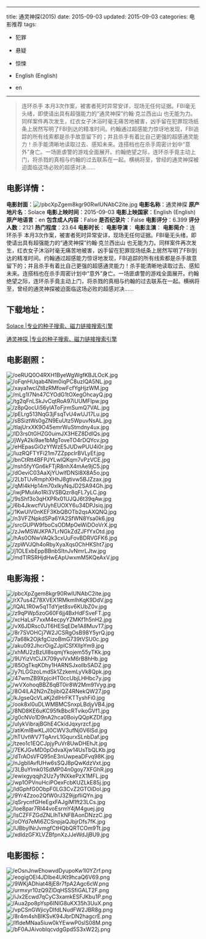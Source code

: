 
---
title: 通灵神探(2015)
date: 2015-09-03
updated: 2015-09-03
categories: 电影推荐
tags:
- 犯罪
- 悬疑
- 惊悚

- English (English)
- en
---


> 连环杀手 本月3次作案，被害者死时异常安详，现场无任何证据。FBI毫无头绪，即使请出具有超强能力的“通灵神探”约翰·克兰西出山 也无能为力。同样案件再次发生，红衣女子沐浴时毫无痛苦地被害，凶手留在犯罪现场纸条上居然写明了FBI到达的精准时间。约翰通过超感能力惊讶地发现，FBI追踪的所有线索都是杀手故意留下的；并且杀手有着比自己更强的超感通灵能力！杀手能清晰地读取过去、感知未来。连搭档也在杀手周密计划中“意外”身亡。一场匪虐警的游戏全面展开。约翰绝望之际，连环杀手竟主动上门，将杀戮的真相与约翰的过去联系在一起。横祸将至，曾经的通灵神探被迫面临这场必败的超感对决……

## **电影详情**：

**电影封面**：<img src="https://image.tmdb.org/t/p/w200/pbcXpZgem8kgr90RwIUNAbC2ite.jpg" alt="/pbcXpZgem8kgr90RwIUNAbC2ite.jpg" title="/pbcXpZgem8kgr90RwIUNAbC2ite.jpg">
**电影名称**：通灵神探
**原产地片名**：Solace
**电影上映时间**：2015-09-03
**电影上映国家**：English (English)
**原产地语言**：en
**包含成人内容**：False
**是否纪录片**：False
**电影评分**：6.399
**评分人数**：2121
**热门程度**：23.64
**电影时长**：
**电影导演**：
**电影主演**：
**电影简介**：连环杀手 本月3次作案，被害者死时异常安详，现场无任何证据。FBI毫无头绪，即使请出具有超强能力的“通灵神探”约翰·克兰西出山 也无能为力。同样案件再次发生，红衣女子沐浴时毫无痛苦地被害，凶手留在犯罪现场纸条上居然写明了FBI到达的精准时间。约翰通过超感能力惊讶地发现，FBI追踪的所有线索都是杀手故意留下的；并且杀手有着比自己更强的超感通灵能力！杀手能清晰地读取过去、感知未来。连搭档也在杀手周密计划中“意外”身亡。一场匪虐警的游戏全面展开。约翰绝望之际，连环杀手竟主动上门，将杀戮的真相与约翰的过去联系在一起。横祸将至，曾经的通灵神探被迫面临这场必败的超感对决……

## **下载地址**：
[Solace |专业的种子搜索、磁力链接搜索引擎](https://movie.amd794.com:2083/?search=Solace&ordering=&mode=match_phrase&page_size=10&page=1)

[通灵神探 |专业的种子搜索、磁力链接搜索引擎](https://movie.amd794.com:2083/?search=%E9%80%9A%E7%81%B5%E7%A5%9E%E6%8E%A2&ordering=&mode=match_phrase&page_size=10&page=1)
 

## **电影剧照**：
<img src="https://image.tmdb.org/t/p/original/oeRUQ0O4RXH1ByeWgWgfKBJLOcK.jpg" alt="/oeRUQ0O4RXH1ByeWgWgfKBJLOcK.jpg" title="/oeRUQ0O4RXH1ByeWgWgfKBJLOcK.jpg"><img src="https://image.tmdb.org/t/p/original/oFqnHUqab4Nlm0iqPC8uzIQA5NL.jpg" alt="/oFqnHUqab4Nlm0iqPC8uzIQA5NL.jpg" title="/oFqnHUqab4Nlm0iqPC8uzIQA5NL.jpg"><img src="https://image.tmdb.org/t/p/original/xaya1wclZt8zRMfowFcfYgHjzWM.jpg" alt="/xaya1wclZt8zRMfowFcfYgHjzWM.jpg" title="/xaya1wclZt8zRMfowFcfYgHjzWM.jpg"><img src="https://image.tmdb.org/t/p/original/mLg1I7Nn47CYOdG1tOXegOhcayQ.jpg" alt="/mLg1I7Nn47CYOdG1tOXegOhcayQ.jpg" title="/mLg1I7Nn47CYOdG1tOXegOhcayQ.jpg"><img src="https://image.tmdb.org/t/p/original/tg2qFnLSkJvCqtRoA97iUUMFIpw.jpg" alt="/tg2qFnLSkJvCqtRoA97iUUMFIpw.jpg" title="/tg2qFnLSkJvCqtRoA97iUUMFIpw.jpg"><img src="https://image.tmdb.org/t/p/original/z8pQocUi56yIAToFjrmSumQ7VAL.jpg" alt="/z8pQocUi56yIAToFjrmSumQ7VAL.jpg" title="/z8pQocUi56yIAToFjrmSumQ7VAL.jpg"><img src="https://image.tmdb.org/t/p/original/pELrg513NqG3jFsqTvU4wUJ17Lu.jpg" alt="/pELrg513NqG3jFsqTvU4wUJ17Lu.jpg" title="/pELrg513NqG3jFsqTvU4wUJ17Lu.jpg"><img src="https://image.tmdb.org/t/p/original/sBSiztWs0gZN9EuUtz5WpuvNsAL.jpg" alt="/sBSiztWs0gZN9EuUtz5WpuvNsAL.jpg" title="/sBSiztWs0gZN9EuUtz5WpuvNsAL.jpg"><img src="https://image.tmdb.org/t/p/original/tIajUrxXK9O45emrWuStmdny4ux.jpg" alt="/tIajUrxXK9O45emrWuStmdny4ux.jpg" title="/tIajUrxXK9O45emrWuStmdny4ux.jpg"><img src="https://image.tmdb.org/t/p/original/lD3rs0tGHZG0uimJX3HEZ8DdlQs.jpg" alt="/lD3rs0tGHZG0uimJX3HEZ8DdlQs.jpg" title="/lD3rs0tGHZG0uimJX3HEZ8DdlQs.jpg"><img src="https://image.tmdb.org/t/p/original/jWyA2ki9ae1bMgToveTO4rDQYcv.jpg" alt="/jWyA2ki9ae1bMgToveTO4rDQYcv.jpg" title="/jWyA2ki9ae1bMgToveTO4rDQYcv.jpg"><img src="https://image.tmdb.org/t/p/original/eHEpasGiOzYfWzE5JUDwPUU4i0r.jpg" alt="/eHEpasGiOzYfWzE5JUDwPUU4i0r.jpg" title="/eHEpasGiOzYfWzE5JUDwPUU4i0r.jpg"><img src="https://image.tmdb.org/t/p/original/luzRQFTYFi21m7ZZppcIrBVLyEf.jpg" alt="/luzRQFTYFi21m7ZZppcIrBVLyEf.jpg" title="/luzRQFTYFi21m7ZZppcIrBVLyEf.jpg"><img src="https://image.tmdb.org/t/p/original/bnCtRtt4BFPJYLwlQKqm7vPzVCE.jpg" alt="/bnCtRtt4BFPJYLwlQKqm7vPzVCE.jpg" title="/bnCtRtt4BFPJYLwlQKqm7vPzVCE.jpg"><img src="https://image.tmdb.org/t/p/original/nsh5fyYGn6kFTjR8nhX4mAe9jC5.jpg" alt="/nsh5fyYGn6kFTjR8nhX4mAe9jC5.jpg" title="/nsh5fyYGn6kFTjR8nhX4mAe9jC5.jpg"><img src="https://image.tmdb.org/t/p/original/dOeviC03AaXjYUwlfDNSl8X8A5o.jpg" alt="/dOeviC03AaXjYUwlfDNSl8X8A5o.jpg" title="/dOeviC03AaXjYUwlfDNSl8X8A5o.jpg"><img src="https://image.tmdb.org/t/p/original/2LbTUvRmphXHhJ8gtivw5BJZzax.jpg" alt="/2LbTUvRmphXHhJ8gtivw5BJZzax.jpg" title="/2LbTUvRmphXHhJ8gtivw5BJZzax.jpg"><img src="https://image.tmdb.org/t/p/original/qMl4kHp14m70xlkyNqJD2SA94Gh.jpg" alt="/qMl4kHp14m70xlkyNqJD2SA94Gh.jpg" title="/qMl4kHp14m70xlkyNqJD2SA94Gh.jpg"><img src="https://image.tmdb.org/t/p/original/iwjPMuIAo1Ri3VSBQzr8qFL7yLC.jpg" alt="/iwjPMuIAo1Ri3VSBQzr8qFL7yLC.jpg" title="/iwjPMuIAo1Ri3VSBQzr8qFL7yLC.jpg"><img src="https://image.tmdb.org/t/p/original/9sShf3o3qHXPRx01UJQJ6t39qAw.jpg" alt="/9sShf3o3qHXPRx01UJQJ6t39qAw.jpg" title="/9sShf3o3qHXPRx01UJQJ6t39qAw.jpg"><img src="https://image.tmdb.org/t/p/original/6b4JkwcfVUyhEUOXY6u34DPJsiq.jpg" alt="/6b4JkwcfVUyhEUOXY6u34DPJsiq.jpg" title="/6b4JkwcfVUyhEUOXY6u34DPJsiq.jpg"><img src="https://image.tmdb.org/t/p/original/1KwUIV0nKEF3KbQBOTb2qsAXQNQ.jpg" alt="/1KwUIV0nKEF3KbQBOTb2qsAXQNQ.jpg" title="/1KwUIV0nKEF3KbQBOTb2qsAXQNQ.jpg"><img src="https://image.tmdb.org/t/p/original/n3VFZNpkdSPa6YA2SfWN8Ysa0k6.jpg" alt="/n3VFZNpkdSPa6YA2SfWN8Ysa0k6.jpg" title="/n3VFZNpkdSPa6YA2SfWN8Ysa0k6.jpg"><img src="https://image.tmdb.org/t/p/original/srcGUPW9fboCsODMpOeWiDOoVrX.jpg" alt="/srcGUPW9fboCsODMpOeWiDOoVrX.jpg" title="/srcGUPW9fboCsODMpOeWiDOoVrX.jpg"><img src="https://image.tmdb.org/t/p/original/zJwMSWJKPA7LrNGkZdZJFfYxOtd.jpg" alt="/zJwMSWJKPA7LrNGkZdZJFfYxOtd.jpg" title="/zJwMSWJKPA7LrNGkZdZJFfYxOtd.jpg"><img src="https://image.tmdb.org/t/p/original/hAs0ONwVAQk3cxUuFovBDRVGFK6.jpg" alt="/hAs0ONwVAQk3cxUuFovBDRVGFK6.jpg" title="/hAs0ONwVAQk3cxUuFovBDRVGFK6.jpg"><img src="https://image.tmdb.org/t/p/original/zpWVJQh4oRbyXyaXqs0ChHKSht7.jpg" alt="/zpWVJQh4oRbyXyaXqs0ChHKSht7.jpg" title="/zpWVJQh4oRbyXyaXqs0ChHKSht7.jpg"><img src="https://image.tmdb.org/t/p/original/j1OLExbEppBBnbSltnJvNmrLJtw.jpg" alt="/j1OLExbEppBBnbSltnJvNmrLJtw.jpg" title="/j1OLExbEppBBnbSltnJvNmrLJtw.jpg"><img src="https://image.tmdb.org/t/p/original/mdTIRSRHjdHwEApUwxmM5KQeAxV.jpg" alt="/mdTIRSRHjdHwEApUwxmM5KQeAxV.jpg" title="/mdTIRSRHjdHwEApUwxmM5KQeAxV.jpg">

## **电影海报**：
<img src="https://image.tmdb.org/t/p/original/pbcXpZgem8kgr90RwIUNAbC2ite.jpg" alt="/pbcXpZgem8kgr90RwIUNAbC2ite.jpg" title="/pbcXpZgem8kgr90RwIUNAbC2ite.jpg"><img src="https://image.tmdb.org/t/p/original/rX7us4Z78XVEX1RMkmIhKqK9DdV.jpg" alt="/rX7us4Z78XVEX1RMkmIhKqK9DdV.jpg" title="/rX7us4Z78XVEX1RMkmIhKqK9DdV.jpg"><img src="https://image.tmdb.org/t/p/original/lQAL1R0w5q1TdYjet8sv6KUbZ0v.jpg" alt="/lQAL1R0w5q1TdYjet8sv6KUbZ0v.jpg" title="/lQAL1R0w5q1TdYjet8sv6KUbZ0v.jpg"><img src="https://image.tmdb.org/t/p/original/z9qPWp5zoG60F6jj4BxHdFSveFT.jpg" alt="/z9qPWp5zoG60F6jj4BxHdFSveFT.jpg" title="/z9qPWp5zoG60F6jj4BxHdFSveFT.jpg"><img src="https://image.tmdb.org/t/p/original/xcHaLsF7xxM4ecpyYZMKf1h5nH2.jpg" alt="/xcHaLsF7xxM4ecpyYZMKf1h5nH2.jpg" title="/xcHaLsF7xxM4ecpyYZMKf1h5nH2.jpg"><img src="https://image.tmdb.org/t/p/original/vX6JDRsc0JT6HESqEDe1A8MuvT7.jpg" alt="/vX6JDRsc0JT6HESqEDe1A8MuvT7.jpg" title="/vX6JDRsc0JT6HESqEDe1A8MuvT7.jpg"><img src="https://image.tmdb.org/t/p/original/8r7SVOHCj7W2JCSRgOsB98Y5yrQ.jpg" alt="/8r7SVOHCj7W2JCSRgOsB98Y5yrQ.jpg" title="/8r7SVOHCj7W2JCSRgOsB98Y5yrQ.jpg"><img src="https://image.tmdb.org/t/p/original/7a68k2OjkfgCizoBmG739tVSU0c.jpg" alt="/7a68k2OjkfgCizoBmG739tVSU0c.jpg" title="/7a68k2OjkfgCizoBmG739tVSU0c.jpg"><img src="https://image.tmdb.org/t/p/original/aku092JhcrOigZJplCSfXlIpYm9.jpg" alt="/aku092JhcrOigZJplCSfXlIpYm9.jpg" title="/aku092JhcrOigZJplCSfXlIpYm9.jpg"><img src="https://image.tmdb.org/t/p/original/xhMU2zBzUI8sqmjYkojem55yTKk.jpg" alt="/xhMU2zBzUI8sqmjYkojem55yTKk.jpg" title="/xhMU2zBzUI8sqmjYkojem55yTKk.jpg"><img src="https://image.tmdb.org/t/p/original/9UYizVtCiJX709yvlVxM6rB8hHb.jpg" alt="/9UYizVtCiJX709yvlVxM6rB8hHb.jpg" title="/9UYizVtCiJX709yvlVxM6rB8hHb.jpg"><img src="https://image.tmdb.org/t/p/original/85OgTkqKDhy1HARNSJxollbSADZ.jpg" alt="/85OgTkqKDhy1HARNSJxollbSADZ.jpg" title="/85OgTkqKDhy1HARNSJxollbSADZ.jpg"><img src="https://image.tmdb.org/t/p/original/y7tLGGzoLmdSk1ZzkemLyVk8Qpk.jpg" alt="/y7tLGGzoLmdSk1ZzkemLyVk8Qpk.jpg" title="/y7tLGGzoLmdSk1ZzkemLyVk8Qpk.jpg"><img src="https://image.tmdb.org/t/p/original/47wmZB9XpjciHT0ccUbjLHHbc7y.jpg" alt="/47wmZB9XpjciHT0ccUbjLHHbc7y.jpg" title="/47wmZB9XpjciHT0ccUbjLHHbc7y.jpg"><img src="https://image.tmdb.org/t/p/original/wVXohoqBBZ6qBT0ir8W2Mm91Vyg.jpg" alt="/wVXohoqBBZ6qBT0ir8W2Mm91Vyg.jpg" title="/wVXohoqBBZ6qBT0ir8W2Mm91Vyg.jpg"><img src="https://image.tmdb.org/t/p/original/8O4lLA2N2nZbjibiQZ4RNekQW27.jpg" alt="/8O4lLA2N2nZbjibiQZ4RNekQW27.jpg" title="/8O4lLA2N2nZbjibiQZ4RNekQW27.jpg"><img src="https://image.tmdb.org/t/p/original/kJgseQcVLaKj2dlHrFKTTyshFi0.jpg" alt="/kJgseQcVLaKj2dlHrFKTTyshFi0.jpg" title="/kJgseQcVLaKj2dlHrFKTTyshFi0.jpg"><img src="https://image.tmdb.org/t/p/original/ook8xl0uDLWMBMCSnxpLBdjyVB4.jpg" alt="/ook8xl0uDLWMBMCSnxpLBdjyVB4.jpg" title="/ook8xl0uDLWMBMCSnxpLBdjyVB4.jpg"><img src="https://image.tmdb.org/t/p/original/8ND8KE6uKC95fkBbcRTvikoGVf1.jpg" alt="/8ND8KE6uKC95fkBbcRTvikoGVf1.jpg" title="/8ND8KE6uKC95fkBbcRTvikoGVf1.jpg"><img src="https://image.tmdb.org/t/p/original/g0cNVo1D9nA2hca0BoiyQQpKZDf.jpg" alt="/g0cNVo1D9nA2hca0BoiyQQpKZDf.jpg" title="/g0cNVo1D9nA2hca0BoiyQQpKZDf.jpg"><img src="https://image.tmdb.org/t/p/original/uIykVibrajBGhE4CkidJqxyrzcf.jpg" alt="/uIykVibrajBGhE4CkidJqxyrzcf.jpg" title="/uIykVibrajBGhE4CkidJqxyrzcf.jpg"><img src="https://image.tmdb.org/t/p/original/atiKmIBwKLJI0CWV3ufNj0V6lSd.jpg" alt="/atiKmIBwKLJI0CWV3ufNj0V6lSd.jpg" title="/atiKmIBwKLJI0CWV3ufNj0V6lSd.jpg"><img src="https://image.tmdb.org/t/p/original/hTUvtWV7TqAnrL1GqurxSLnbDaf.jpg" alt="/hTUvtWV7TqAnrL1GqurxSLnbDaf.jpg" title="/hTUvtWV7TqAnrL1GqurxSLnbDaf.jpg"><img src="https://image.tmdb.org/t/p/original/tzeo1c1EQCJpjyPuVr8UwDHEhJt.jpg" alt="/tzeo1c1EQCJpjyPuVr8UwDHEhJt.jpg" title="/tzeo1c1EQCJpjyPuVr8UwDHEhJt.jpg"><img src="https://image.tmdb.org/t/p/original/7EKJGvMD0pOdvaXjw14UsTbQLKb.jpg" alt="/7EKJGvMD0pOdvaXjw14UsTbQLKb.jpg" title="/7EKJGvMD0pOdvaXjw14UsTbQLKb.jpg"><img src="https://image.tmdb.org/t/p/original/dTrAOsVFQ95nE3nUwpeaDFvq98K.jpg" alt="/dTrAOsVFQ95nE3nUwpeaDFvq98K.jpg" title="/dTrAOsVFQ95nE3nUwpeaDFvq98K.jpg"><img src="https://image.tmdb.org/t/p/original/nJgbIlAvfUHw6sSQJ8pQwKdzVxt.jpg" alt="/nJgbIlAvfUHw6sSQJ8pQwKdzVxt.jpg" title="/nJgbIlAvfUHw6sSQJ8pQwKdzVxt.jpg"><img src="https://image.tmdb.org/t/p/original/3LBuYlmk01SdMP04n0goy7XFGhR.jpg" alt="/3LBuYlmk01SdMP04n0goy7XFGhR.jpg" title="/3LBuYlmk01SdMP04n0goy7XFGhR.jpg"><img src="https://image.tmdb.org/t/p/original/ewixgyqqjh2Uz7y1NXkePzX1MFL.jpg" alt="/ewixgyqqjh2Uz7y1NXkePzX1MFL.jpg" title="/ewixgyqqjh2Uz7y1NXkePzX1MFL.jpg"><img src="https://image.tmdb.org/t/p/original/wp1OPVnuHciPOexFcbKUZLkE85j.jpg" alt="/wp1OPVnuHciPOexFcbKUZLkE85j.jpg" title="/wp1OPVnuHciPOexFcbKUZLkE85j.jpg"><img src="https://image.tmdb.org/t/p/original/ldGphfG0ObpF0LG3CvZ2GTOiDol.jpg" alt="/ldGphfG0ObpF0LG3CvZ2GTOiDol.jpg" title="/ldGphfG0ObpF0LG3CvZ2GTOiDol.jpg"><img src="https://image.tmdb.org/t/p/original/9Yr4Zzoo2QfW0rJ3Z9ijpfIiQYn.jpg" alt="/9Yr4Zzoo2QfW0rJ3Z9ijpfIiQYn.jpg" title="/9Yr4Zzoo2QfW0rJ3Z9ijpfIiQYn.jpg"><img src="https://image.tmdb.org/t/p/original/qSrycnfGHeEgxFAJgiM1ft23LCs.jpg" alt="/qSrycnfGHeEgxFAJgiM1ft23LCs.jpg" title="/qSrycnfGHeEgxFAJgiM1ft23LCs.jpg"><img src="https://image.tmdb.org/t/p/original/loe8par7RI44voEsrmY4jM4guej.jpg" alt="/loe8par7RI44voEsrmY4jM4guej.jpg" title="/loe8par7RI44voEsrmY4jM4guej.jpg"><img src="https://image.tmdb.org/t/p/original/lsCZFFZGdZNLIhTkNFBAonDNzzC.jpg" alt="/lsCZFFZGdZNLIhTkNFBAonDNzzC.jpg" title="/lsCZFFZGdZNLIhTkNFBAonDNzzC.jpg"><img src="https://image.tmdb.org/t/p/original/oOYd7eMi6ZCSnpjaQJbjrDfs7fK.jpg" alt="/oOYd7eMi6ZCSnpjaQJbjrDfs7fK.jpg" title="/oOYd7eMi6ZCSnpjaQJbjrDfs7fK.jpg"><img src="https://image.tmdb.org/t/p/original/lJBbyINrJvmgfCtHQbQRTCOm9Tt.jpg" alt="/lJBbyINrJvmgfCtHQbQRTCOm9Tt.jpg" title="/lJBbyINrJvmgfCtHQbQRTCOm9Tt.jpg"><img src="https://image.tmdb.org/t/p/original/xdldzGFXLVZBfpnXzJJeWdJjBU9.jpg" alt="/xdldzGFXLVZBfpnXzJJeWdJjBU9.jpg" title="/xdldzGFXLVZBfpnXzJJeWdJjBU9.jpg">

## **电影图标**：
<img src="https://image.tmdb.org/t/p/original/eOsnJnwEhowvdDyupoKw1l0YZrf.png" alt="/eOsnJnwEhowvdDyupoKw1l0YZrf.png" title="/eOsnJnwEhowvdDyupoKw1l0YZrf.png"><img src="https://image.tmdb.org/t/p/original/eogigOEl4JDlbe4UKt9hcaQ6V69.png" alt="/eogigOEl4JDlbe4UKt9hcaQ6V69.png" title="/eogigOEl4JDlbe4UKt9hcaQ6V69.png"><img src="https://image.tmdb.org/t/p/original/9WKjADhiat48jE8r7fpA2Agc6cW.png" alt="/9WKjADhiat48jE8r7fpA2Agc6cW.png" title="/9WKjADhiat48jE8r7fpA2Agc6cW.png"><img src="https://image.tmdb.org/t/p/original/urmxyr10zQ9ZlDqHSSSfiGALT2F.png" alt="/urmxyr10zQ9ZlDqHSSSfiGALT2F.png" title="/urmxyr10zQ9ZlDqHSSSfiGALT2F.png"><img src="https://image.tmdb.org/t/p/original/iJx2Ecwd7qCyC3xamkESFJKbu1P.png" alt="/iJx2Ecwd7qCyC3xamkESFJKbu1P.png" title="/iJx2Ecwd7qCyC3xamkESFJKbu1P.png"><img src="https://image.tmdb.org/t/p/original/Aua2po8pYsp6INlG8uKX35h3UuX.png" alt="/Aua2po8pYsp6INlG8uKX35h3UuX.png" title="/Aua2po8pYsp6INlG8uKX35h3UuX.png"><img src="https://image.tmdb.org/t/p/original/vpCSnGWjicyDlfdLNudFW2JBR8g.png" alt="/vpCSnGWjicyDlfdLNudFW2JBR8g.png" title="/vpCSnGWjicyDlfdLNudFW2JBR8g.png"><img src="https://image.tmdb.org/t/p/original/8r4m4shBIKSvK94JbrDN2hagcrE.png" alt="/8r4m4shBIKSvK94JbrDN2hagcrE.png" title="/8r4m4shBIKSvK94JbrDN2hagcrE.png"><img src="https://image.tmdb.org/t/p/original/lfldeMNaa5iuw0kYEwwP0slS08M.png" alt="/lfldeMNaa5iuw0kYEwwP0slS08M.png" title="/lfldeMNaa5iuw0kYEwwP0slS08M.png"><img src="https://image.tmdb.org/t/p/original/bF0AJAivoblqcvdgGpd5S3xW22j.png" alt="/bF0AJAivoblqcvdgGpd5S3xW22j.png" title="/bF0AJAivoblqcvdgGpd5S3xW22j.png">
